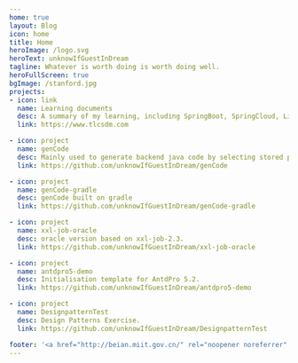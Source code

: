 ```yaml
---
home: true
layout: Blog
icon: home
title: Home
heroImage: /logo.svg
heroText: unknowIfGuestInDream
tagline: Whatever is worth doing is worth doing well.
heroFullScreen: true
bgImage: /stanford.jpg
projects:
- icon: link
  name: Learning documents
  desc: A summary of my learning, including SpringBoot, SpringCloud, Linux and Extjs.
  link: https://www.tlcsdm.com

- icon: project
  name: genCode
  desc: Mainly used to generate backend java code by selecting stored procedures for databases such as oracle, and generating CRUD stored procedures based on database tables.
  link: https://github.com/unknowIfGuestInDream/genCode

- icon: project
  name: genCode-gradle
  desc: genCode built on gradle
  link: https://github.com/unknowIfGuestInDream/genCode-gradle

- icon: project
  name: xxl-job-oracle
  desc: oracle version based on xxl-job-2.3.
  link: https://github.com/unknowIfGuestInDream/xxl-job-oracle

- icon: project
  name: antdpro5-demo
  desc: Initialisation template for AntdPro 5.2.
  link: https://github.com/unknowIfGuestInDream/antdpro5-demo

- icon: project
  name: DesignpatternTest
  desc: Design Patterns Exercise.
  link: https://github.com/unknowIfGuestInDream/DesignpatternTest

footer: '<a href="http://beian.miit.gov.cn/" rel="noopener noreferrer" target="_blank">Record No.: 辽ICP备2021000033号-1</a> | <a href="/about/site.html">About the website</a>'
---
```

